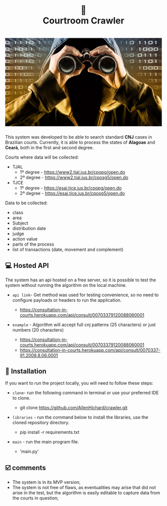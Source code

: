 <h1 align="center">
📄<br>Courtroom Crawler
</h1>

<h1 align="center">
  <img src="image/spy.jpg">
</h1>

This system was developed to be able to search standard **CNJ** cases in Brazilian courts. Currently, it is able to process the states of **Alagoas** and **Ceará**, both in the first and second degree.

Courts where data will be collected:

- TJAL
  - 1º degree - https://www2.tjal.jus.br/cpopg/open.do
  - 2º degree - https://www2.tjal.jus.br/cposg5/open.do
- TJCE
  - 1º degree - https://esaj.tjce.jus.br/cpopg/open.do
  - 2º degree - https://esaj.tjce.jus.br/cposg5/open.do 

Data to be collected:

- class
- area
- Subject
- distribution date
- judge
- action value
- parts of the process
- list of transactions (date, movement and complement)

## 💻 ️Hosted API

The system has an api hosted on a free server, so it is possible to test the system without running the algorithm on the local machine.

- `api link`- Get method was used for testing convenience, so no need to configure payloads or headers to run the application.
  - https://consultation-in-courts.herokuapp.com/api/consult/00703379120088060001

- `example` - Algorithm will accept full cnj patterns (25 characters) or just numbers (20 characters)
  - https://consultation-in-courts.herokuapp.com/api/consult/00703379120088060001
  - https://consultation-in-courts.herokuapp.com/api/consult/0070337-91.2008.8.06.0001


## 💈 Installation

If you want to run the project locally, you will need to follow these steps:

- `clone`- run the following command in terminal or use your preferred IDE to clone.
  - git clone https://github.com/AllenHichard/crawler.git


- `libraries` - run the command below to install the libraries, use the cloned repository directory.
  - pip install -r requirements.txt
  

- `main` - run the main program file.
  - 'main.py' 

## ☑️ comments

- The system is in its MVP version;
- The system is not free of flaws, as eventualities may arise that did not arise in the test, but the algorithm is easily editable to capture data from the courts in question;


